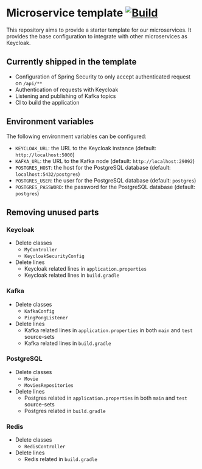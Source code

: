 # Microservice template [![Build](https://github.com/Covid-Alert-Microservices/news-scraper/actions/workflows/build.yaml/badge.svg)](https://github.com/Covid-Alert-Microservices/news-scraper/actions/workflows/build.yaml)

This repository aims to provide a starter template for our microservices.
It provides the base configuration to integrate with other microservices as Keycloak.

## Currently shipped in the template

- Configuration of Spring Security to only accept authenticated request on `/api/**`
- Authentication of requests with Keycloak
- Listening and publishing of Kafka topics
- CI to build the application

## Environment variables

The following environment variables can be configured:
- `KEYCLOAK_URL`: the URL to the Keycloak instance (default: `http://localhost:5000`)
- `KAFKA_URL`: the URL to the Kafka node (default: `http://localhost:29092`)
- `POSTGRES_HOST`: the host for the PostgreSQL database (default: `localhost:5432/postgres`)
- `POSTGRES_USER`: the user for the PostgreSQL database (default: `postgres`)
- `POSTGRES_PASSWORD`: the password for the PostgreSQL database (default: `postgres`)

## Removing unused parts

### Keycloak

- Delete classes
  - `MyController`
  - `KeycloakSecurityConfig`
- Delete lines
  - Keycloak related lines in `application.properties`
  - Keycloak related lines in `build.gradle`

### Kafka

- Delete classes
  - `KafkaConfig`
  - `PingPongListener`
- Delete lines
  - Kafka related lines in `application.properties` in both `main` and `test` source-sets
  - Kafka related lines in `build.gradle`

### PostgreSQL

- Delete classes
  - `Movie`
  - `MoviesRepositories`
- Delete lines
  - Postgres related in `application.properties` in both `main` and `test` source-sets
  - Postgres related in `build.gradle`

### Redis

- Delete classes
  - `RedisController`
- Delete lines
  - Redis related in `build.gradle`
